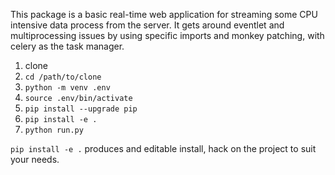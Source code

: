 This package is a basic real-time web application for streaming some CPU intensive data process from the server. It gets around eventlet and multiprocessing issues by using specific imports and monkey patching, with celery as the task manager.

1. clone
2. `cd /path/to/clone`
3. `python -m venv .env`
4. `source .env/bin/activate`
5. `pip install --upgrade pip`
6. `pip install -e .`
7. `python run.py`

`pip install -e .` produces and editable install, hack on the project to suit your needs.